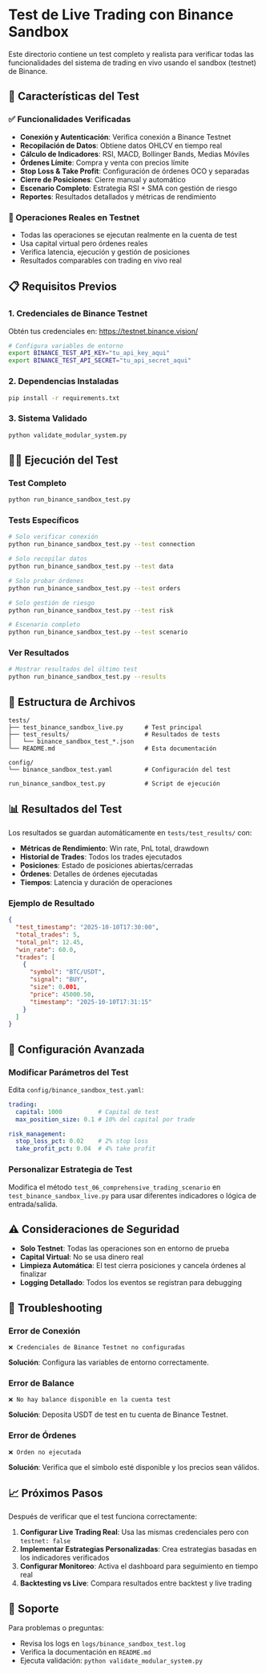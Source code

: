 # Test de Live Trading con Binance Sandbox

Este directorio contiene un test completo y realista para verificar todas las funcionalidades del sistema de trading en vivo usando el sandbox (testnet) de Binance.

## 🚀 Características del Test

### ✅ Funcionalidades Verificadas
- **Conexión y Autenticación**: Verifica conexión a Binance Testnet
- **Recopilación de Datos**: Obtiene datos OHLCV en tiempo real
- **Cálculo de Indicadores**: RSI, MACD, Bollinger Bands, Medias Móviles
- **Órdenes Límite**: Compra y venta con precios límite
- **Stop Loss & Take Profit**: Configuración de órdenes OCO y separadas
- **Cierre de Posiciones**: Cierre manual y automático
- **Escenario Completo**: Estrategia RSI + SMA con gestión de riesgo
- **Reportes**: Resultados detallados y métricas de rendimiento

### 🎯 Operaciones Reales en Testnet
- Todas las operaciones se ejecutan realmente en la cuenta de test
- Usa capital virtual pero órdenes reales
- Verifica latencia, ejecución y gestión de posiciones
- Resultados comparables con trading en vivo real

## 📋 Requisitos Previos

### 1. Credenciales de Binance Testnet
Obtén tus credenciales en: https://testnet.binance.vision/

```bash
# Configura variables de entorno
export BINANCE_TEST_API_KEY="tu_api_key_aqui"
export BINANCE_TEST_API_SECRET="tu_api_secret_aqui"
```

### 2. Dependencias Instaladas
```bash
pip install -r requirements.txt
```

### 3. Sistema Validado
```bash
python validate_modular_system.py
```

## 🏃‍♂️ Ejecución del Test

### Test Completo
```bash
python run_binance_sandbox_test.py
```

### Tests Específicos
```bash
# Solo verificar conexión
python run_binance_sandbox_test.py --test connection

# Solo recopilar datos
python run_binance_sandbox_test.py --test data

# Solo probar órdenes
python run_binance_sandbox_test.py --test orders

# Solo gestión de riesgo
python run_binance_sandbox_test.py --test risk

# Escenario completo
python run_binance_sandbox_test.py --test scenario
```

### Ver Resultados
```bash
# Mostrar resultados del último test
python run_binance_sandbox_test.py --results
```

## 📁 Estructura de Archivos

```
tests/
├── test_binance_sandbox_live.py      # Test principal
├── test_results/                     # Resultados de tests
│   └── binance_sandbox_test_*.json
└── README.md                         # Esta documentación

config/
└── binance_sandbox_test.yaml         # Configuración del test

run_binance_sandbox_test.py           # Script de ejecución
```

## 📊 Resultados del Test

Los resultados se guardan automáticamente en `tests/test_results/` con:
- **Métricas de Rendimiento**: Win rate, PnL total, drawdown
- **Historial de Trades**: Todos los trades ejecutados
- **Posiciones**: Estado de posiciones abiertas/cerradas
- **Órdenes**: Detalles de órdenes ejecutadas
- **Tiempos**: Latencia y duración de operaciones

### Ejemplo de Resultado
```json
{
  "test_timestamp": "2025-10-10T17:30:00",
  "total_trades": 5,
  "total_pnl": 12.45,
  "win_rate": 60.0,
  "trades": [
    {
      "symbol": "BTC/USDT",
      "signal": "BUY",
      "size": 0.001,
      "price": 45000.50,
      "timestamp": "2025-10-10T17:31:15"
    }
  ]
}
```

## 🔧 Configuración Avanzada

### Modificar Parámetros del Test
Edita `config/binance_sandbox_test.yaml`:

```yaml
trading:
  capital: 1000          # Capital de test
  max_position_size: 0.1 # 10% del capital por trade

risk_management:
  stop_loss_pct: 0.02    # 2% stop loss
  take_profit_pct: 0.04  # 4% take profit
```

### Personalizar Estrategia de Test
Modifica el método `test_06_comprehensive_trading_scenario` en `test_binance_sandbox_live.py` para usar diferentes indicadores o lógica de entrada/salida.

## ⚠️ Consideraciones de Seguridad

- **Solo Testnet**: Todas las operaciones son en entorno de prueba
- **Capital Virtual**: No se usa dinero real
- **Limpieza Automática**: El test cierra posiciones y cancela órdenes al finalizar
- **Logging Detallado**: Todos los eventos se registran para debugging

## 🐛 Troubleshooting

### Error de Conexión
```
❌ Credenciales de Binance Testnet no configuradas
```
**Solución**: Configura las variables de entorno correctamente.

### Error de Balance
```
❌ No hay balance disponible en la cuenta test
```
**Solución**: Deposita USDT de test en tu cuenta de Binance Testnet.

### Error de Órdenes
```
❌ Orden no ejecutada
```
**Solución**: Verifica que el símbolo esté disponible y los precios sean válidos.

## 📈 Próximos Pasos

Después de verificar que el test funciona correctamente:

1. **Configurar Live Trading Real**: Usa las mismas credenciales pero con `testnet: false`
2. **Implementar Estrategias Personalizadas**: Crea estrategias basadas en los indicadores verificados
3. **Configurar Monitoreo**: Activa el dashboard para seguimiento en tiempo real
4. **Backtesting vs Live**: Compara resultados entre backtest y live trading

## 🤝 Soporte

Para problemas o preguntas:
- Revisa los logs en `logs/binance_sandbox_test.log`
- Verifica la documentación en `README.md`
- Ejecuta validación: `python validate_modular_system.py`
